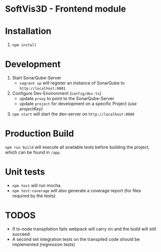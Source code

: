 # SoftVis3D - Frontend module

# Installation
1. `npm install`

# Development
1. Start SonarQube-Server
   * `vagrant up` will register an instance of SonarQube to `http://localhost:9001`
2. Configure Dev-Environment (`config/dev.ts`)
   * update `proxy` to point to the SonarQube-Server
   * update `project` for development on a specific Project _(use projectKey)_
4. `npm start` will start the dev-server on `http://localhost:8080`

# Production Build
`npm run build` will execute all available tests before building the project, which can be found in `/app`.

# Unit tests
 * `npm test` will run mocha.
 * `npm test:coverage` will also generate a coverage report (for files required by the tests)

# TODOS
 * If ts-node transpilation fails webpack will carry on and the build will still succeed.
 * A second set integration tests on the transpiled code should be implemented (regression tests)
